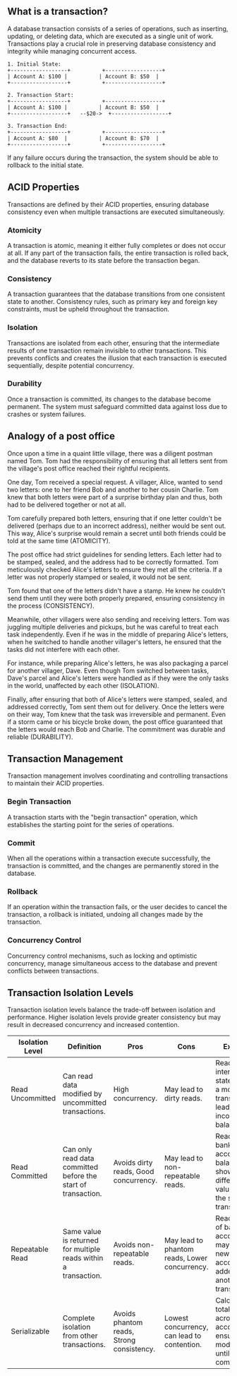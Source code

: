 ## What is a transaction?

A database transaction consists of a series of operations, such as inserting, updating, or deleting data, which are executed as a single unit of work. Transactions play a crucial role in preserving database consistency and integrity while managing concurrent access.

```
1. Initial State:
+------------------+          +------------------+
| Account A: $100 |          | Account B: $50  |
+------------------+          +------------------+

2. Transaction Start:
+------------------+          +------------------+
| Account A: $100 |          | Account B: $50  |
+------------------+   --$20->  +------------------+

3. Transaction End:
+------------------+          +------------------+
| Account A: $80  |          | Account B: $70  |
+------------------+          +------------------+
```

If any failure occurs during the transaction, the system should be able to rollback to the initial state.

## ACID Properties

Transactions are defined by their ACID properties, ensuring database consistency even when multiple transactions are executed simultaneously.

### Atomicity
A transaction is atomic, meaning it either fully completes or does not occur at all. If any part of the transaction fails, the entire transaction is rolled back, and the database reverts to its state before the transaction began.
    
### Consistency
A transaction guarantees that the database transitions from one consistent state to another. Consistency rules, such as primary key and foreign key constraints, must be upheld throughout the transaction.
    
### Isolation
Transactions are isolated from each other, ensuring that the intermediate results of one transaction remain invisible to other transactions. This prevents conflicts and creates the illusion that each transaction is executed sequentially, despite potential concurrency.
    
### Durability
Once a transaction is committed, its changes to the database become permanent. The system must safeguard committed data against loss due to crashes or system failures.

## Analogy of a post office

Once upon a time in a quaint little village, there was a diligent postman named Tom. Tom had the responsibility of ensuring that all letters sent from the village's post office reached their rightful recipients.

One day, Tom received a special request. A villager, Alice, wanted to send two letters: one to her friend Bob and another to her cousin Charlie. Tom knew that both letters were part of a surprise birthday plan and thus, both had to be delivered together or not at all.

Tom carefully prepared both letters, ensuring that if one letter couldn't be delivered (perhaps due to an incorrect address), neither would be sent out. This way, Alice's surprise would remain a secret until both friends could be told at the same time (ATOMICITY).

The post office had strict guidelines for sending letters. Each letter had to be stamped, sealed, and the address had to be correctly formatted. Tom meticulously checked Alice's letters to ensure they met all the criteria. If a letter was not properly stamped or sealed, it would not be sent.

Tom found that one of the letters didn't have a stamp. He knew he couldn't send them until they were both properly prepared, ensuring consistency in the process (CONSISTENCY).

Meanwhile, other villagers were also sending and receiving letters. Tom was juggling multiple deliveries and pickups, but he was careful to treat each task independently. Even if he was in the middle of preparing Alice's letters, when he switched to handle another villager's letters, he ensured that the tasks did not interfere with each other.

For instance, while preparing Alice's letters, he was also packaging a parcel for another villager, Dave. Even though Tom switched between tasks, Dave's parcel and Alice's letters were handled as if they were the only tasks in the world, unaffected by each other (ISOLATION).

Finally, after ensuring that both of Alice's letters were stamped, sealed, and addressed correctly, Tom sent them out for delivery. Once the letters were on their way, Tom knew that the task was irreversible and permanent. Even if a storm came or his bicycle broke down, the post office guaranteed that the letters would reach Bob and Charlie. The commitment was durable and reliable (DURABILITY).
    
## Transaction Management

Transaction management involves coordinating and controlling transactions to maintain their ACID properties.

### Begin Transaction
A transaction starts with the "begin transaction" operation, which establishes the starting point for the series of operations.

### Commit
When all the operations within a transaction execute successfully, the transaction is committed, and the changes are permanently stored in the database.

### Rollback
If an operation within the transaction fails, or the user decides to cancel the transaction, a rollback is initiated, undoing all changes made by the transaction.

### Concurrency Control
Concurrency control mechanisms, such as locking and optimistic concurrency, manage simultaneous access to the database and prevent conflicts between transactions.

## Transaction Isolation Levels

Transaction isolation levels balance the trade-off between isolation and performance. Higher isolation levels provide greater consistency but may result in decreased concurrency and increased contention.

| Isolation Level   | Definition                                                   | Pros                                   | Cons                                         | Example                                                                                   |
|-------------------|--------------------------------------------------------------|----------------------------------------|----------------------------------------------|-------------------------------------------------------------------------------------------|
| Read Uncommitted  | Can read data modified by uncommitted transactions.          | High concurrency.                      | May lead to dirty reads.                     | Reading an intermediate state during a money transfer can lead to incorrect balances.     |
| Read Committed    | Can only read data committed before the start of transaction.| Avoids dirty reads, Good concurrency.  | May lead to non-repeatable reads.            | Reading a bank account's balance may show different values within the same transaction.  |
| Repeatable Read   | Same value is returned for multiple reads within a transaction.| Avoids non-repeatable reads.          | May lead to phantom reads, Lower concurrency.| Reading a list of bank accounts may miss new accounts added by another transaction.      |
| Serializable      | Complete isolation from other transactions.                  | Avoids phantom reads, Strong consistency. | Lowest concurrency, can lead to contention. | Calculating total balance across all accounts ensures no modifications until complete.   |
